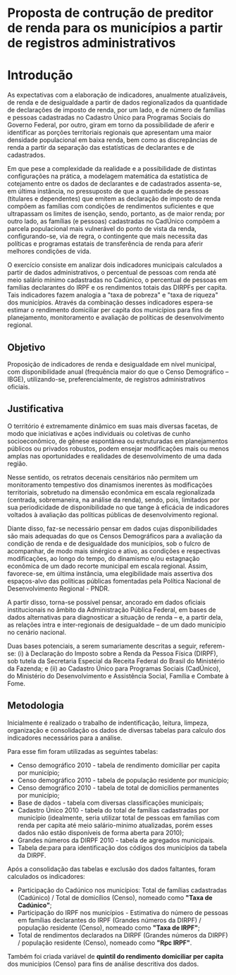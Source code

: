 # **Proposta de contrução de preditor de renda para os municípios a partir de registros administrativos**
# **Introdução**
As expectativas com a elaboração de indicadores, anualmente atualizáveis, de renda e de desigualdade a partir de dados regionalizados da quantidade de declarações de imposto de renda, por um lado, e de número de famílias e pessoas cadastradas no Cadastro Único para Programas Sociais do Governo Federal, por outro, giram em torno da possibilidade de aferir e identificar as porções territoriais regionais que apresentam uma maior densidade populacional em baixa renda, bem como as discrepâncias de renda a partir da separação das estatísticas de declarantes e de cadastrados.

Em que pese a complexidade da realidade e a possibilidade de distintas configurações na prática, a modelagem matemática da estatística de cotejamento entre os dados de declarantes e de cadastrados assenta-se, em última instância, no pressuposto de que a quantidade de pessoas (titulares e dependentes) que emitem as declaração de imposto de renda compõem as famílias com condições de rendimentos suficientes e que ultrapassam os limites de isenção, sendo, portanto, as de maior renda; por outro lado, as famílias (e pessoas) cadastradas no CadÚnico compõem a parcela populacional mais vulnerável do ponto de vista da renda, configurando-se, via de regra, o contingente que mais necessita das políticas e programas estatais de transferência de renda para aferir melhores condições de vida.

O exercício consiste em analizar dois indicadores municipais calculados a partir de dados administrativos, o percentual de pessoas com renda até meio salário mínimo cadastradas no Cadúnico, o percentual de pessoas em famílias declarantes do IRPF e os rendimentos totais das DIRPFs per capita. Tais indicadores fazem analogia a "taxa de pobreza" e "taxa de riqueza" dos municípios. Através da combinação desses indicadores espera-se estimar o rendimento domiciliar per capita dos municípios para fins de planejamento, monitoramento e avaliação de políticas de desenvolvimento regional.
## **Objetivo**
Proposição de indicadores de renda e desigualdade em nível municipal, com disponibilidade anual (frequência maior do que o Censo Demográfico – IBGE), utilizando-se, preferencialmente, de registros administrativos oficiais.
## **Justificativa**
O território é extremamente dinâmico em suas mais diversas facetas, de modo que iniciativas e ações individuais ou coletivas de cunho socioeconômico, de gênese espontânea ou estruturadas em planejamentos públicos ou privados robustos, podem ensejar modificações mais ou menos amplas nas oportunidades e realidades de desenvolvimento de uma dada região.

Nesse sentido, os retratos decenais censitários não permitem um monitoramento tempestivo dos dinamismos inerentes às modificações territoriais, sobretudo na dimensão econômica em escala regionalizada (centrada, sobremaneira, na análise da renda), sendo, pois, limitados por sua periodicidade de disponibilidade no que tange à eficácia de indicadores voltados à avaliação das políticas públicas de desenvolvimento regional.

Diante disso, faz-se necessário pensar em dados cujas disponibilidades são mais adequadas do que os Censos Demográficos para a avaliação da condição de renda e de desigualdade dos municípios, sob o fulcro de acompanhar, de modo mais sinérgico e ativo, as condições e respectivas modificações, ao longo do tempo, do dinamismo e/ou estagnação econômica de um dado recorte municipal em escala regional. Assim, favorece-se, em última instância, uma elegibilidade mais assertiva dos espaços-alvo das políticas públicas fomentadas pela Política Nacional de Desenvolvimento Regional - PNDR.

A partir disso, torna-se possível pensar, ancorado em dados oficiais institucionais no âmbito da Administração Pública Federal, em bases de dados alternativas para diagnosticar a situação de renda – e, a partir dela, as relações intra e inter-regionais de desigualdade – de um dado município no cenário nacional.

Duas bases potenciais, a serem sumariamente descritas a seguir, referem-se: (i) à Declaração do Imposto sobre a Renda da Pessoa Física (DIRPF), sob tutela da Secretaria Especial da Receita Federal do Brasil do Ministério da Fazenda; e (ii) ao Cadastro Único para Programas Sociais (CadÚnico), do Ministério do Desenvolvimento e Assistência Social, Família e Combate à Fome.
## **Metodologia**
Inicialmente é realizado o trabalho de indentificação, leitura, limpeza, organização e consolidação os dados de diversas tabelas para calculo dos indicadores necessários para a análise.

Para esse fim foram utilizadas as seguintes tabelas:
- Censo demográfico 2010 - tabela de rendimento domiciliar per capita por município;
- Censo demográfico 2010 - tabela de população residente por município;
- Censo demográfico 2010 - tabela de total de domicílios permanentes por município;
- Base de dados - tabela com diversas classificações municipais;
- Cadastro Único 2010 - tabela do total de famílias cadastradas por município (idealmente, seria utilizar total de pessoas em famílias com renda per capita até meio salário-minimo atualizadas, porém esses dados não estão disponíveis de forma aberta para 2010);
- Grandes números da DIRPF 2010 - tabela de agregados municipais.
- Tabela de:para para identificação dos códigos dos municípios da tabela da DIRPF.

Após a consolidação das tabelas e exclusão dos dados faltantes, foram calculados os indicadores:
- Participação do Cadúnico nos municípios: Total de famílias cadastradas (Cadúnico) / Total de domicílios (Censo), nomeado como **"Taxa de Cadúnico"**;
- Participação do IRPF nos municípios - Estimativa do número de pessoas em famílias declarantes do IRPF (Grandes números da DIRPF) / população residente (Censo), nomeado como **"Taxa de IRPF"**;
- Total de rendimentos declarados na DIRPF (Grandes números da DIRPF) / população residente (Censo), nomeado como **"Rpc IRPF"**.

Também foi criada variável de **quintil do rendimento domiciliar per capita** dos municípios (Censo) para fins de análise descritiva dos dados.
